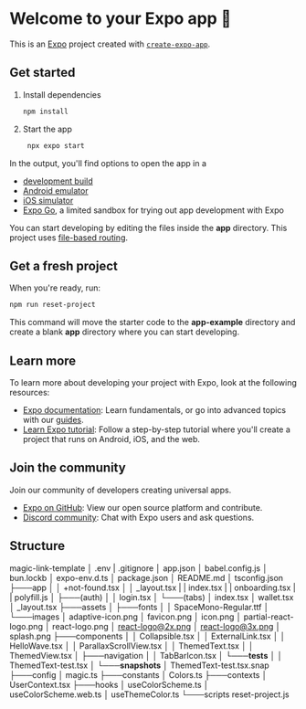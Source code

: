 # Welcome to your Expo app 👋

This is an [Expo](https://expo.dev) project created with [`create-expo-app`](https://www.npmjs.com/package/create-expo-app).

## Get started

1. Install dependencies

   ```bash
   npm install
   ```

2. Start the app

   ```bash
    npx expo start
   ```

In the output, you'll find options to open the app in a

- [development build](https://docs.expo.dev/develop/development-builds/introduction/)
- [Android emulator](https://docs.expo.dev/workflow/android-studio-emulator/)
- [iOS simulator](https://docs.expo.dev/workflow/ios-simulator/)
- [Expo Go](https://expo.dev/go), a limited sandbox for trying out app development with Expo

You can start developing by editing the files inside the **app** directory. This project uses [file-based routing](https://docs.expo.dev/router/introduction).

## Get a fresh project

When you're ready, run:

```bash
npm run reset-project
```

This command will move the starter code to the **app-example** directory and create a blank **app** directory where you can start developing.

## Learn more

To learn more about developing your project with Expo, look at the following resources:

- [Expo documentation](https://docs.expo.dev/): Learn fundamentals, or go into advanced topics with our [guides](https://docs.expo.dev/guides).
- [Learn Expo tutorial](https://docs.expo.dev/tutorial/introduction/): Follow a step-by-step tutorial where you'll create a project that runs on Android, iOS, and the web.

## Join the community

Join our community of developers creating universal apps.

- [Expo on GitHub](https://github.com/expo/expo): View our open source platform and contribute.
- [Discord community](https://chat.expo.dev): Chat with Expo users and ask questions.

## Structure

magic-link-template
│   .env
|   .gitignore
│   app.json
│   babel.config.js
│   bun.lockb
│   expo-env.d.ts
│   package.json
│   README.md
│   tsconfig.json
├───app
│   │   +not-found.tsx
│   │   _layout.tsx
| 	| 	index.tsx
| 	|   onboarding.tsx
| 	|   polyfill.js
│   ├───(auth)
│   │       login.tsx
│   └───(tabs)
│           index.tsx
│           wallet.tsx
│           _layout.tsx
├───assets
│   ├───fonts
│   │       SpaceMono-Regular.ttf
│   └───images
│           adaptive-icon.png
│           favicon.png
│           icon.png
│           partial-react-logo.png
│           react-logo.png
│           react-logo@2x.png
│           react-logo@3x.png
│           splash.png
├───components
│   │   Collapsible.tsx
│   │   ExternalLink.tsx
│   │   HelloWave.tsx
│   │   ParallaxScrollView.tsx
│   │   ThemedText.tsx
│   │   ThemedView.tsx
│   ├───navigation
│   │       TabBarIcon.tsx
│   └───__tests__
│       │   ThemedText-test.tsx
│       └───__snapshots__
│               ThemedText-test.tsx.snap
├───config
│       magic.ts
├───constants
│       Colors.ts
├───contexts
│       UserContext.tsx
├───hooks
│       useColorScheme.ts
│       useColorScheme.web.ts
│       useThemeColor.ts
└───scripts
        reset-project.js